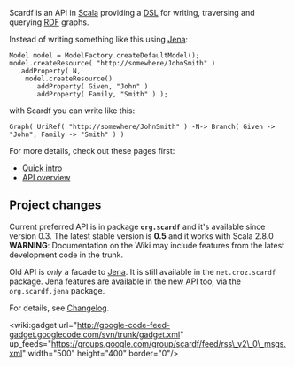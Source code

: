 Scardf is an API in [Scala](http://www.scala-lang.org/) providing a [DSL](http://en.wikipedia.org/wiki/Domain-specific_language) for writing, traversing and querying [RDF](http://www.w3.org/RDF/) graphs.

Instead of writing something like this using [Jena](http://jena.sourceforge.net/):
```
Model model = ModelFactory.createDefaultModel();
model.createResource( "http://somewhere/JohnSmith" )
  .addProperty( N,
    model.createResource()
      .addProperty( Given, "John" )
      .addProperty( Family, "Smith" ) );
```

with Scardf you can write like this:
```
Graph( UriRef( "http://somewhere/JohnSmith" ) -N-> Branch( Given -> "John", Family -> "Smith" ) )
```

For more details, check out these pages first:
  * [Quick intro](ReplGuide.md)
  * [API overview](ApiOverview.md)


## Project changes ##

Current preferred API is in package **`org.scardf`** and it's available since version 0.3. The latest stable version is **0.5** and it works with Scala 2.8.0 **WARNING**: Documentation on the Wiki may include features from the latest development code in the trunk.

Old API is _only_ a facade to [Jena](http://jena.sourceforge.net/). It is still available in the `net.croz.scardf` package. Jena features are available in the new API too, via the `org.scardf.jena` package.

For details, see [Changelog](Changelog.md).

<wiki:gadget url="http://google-code-feed-gadget.googlecode.com/svn/trunk/gadget.xml" up\_feeds="https://groups.google.com/group/scardf/feed/rss\_v2\_0\_msgs.xml" width="500" height="400" border="0"/>